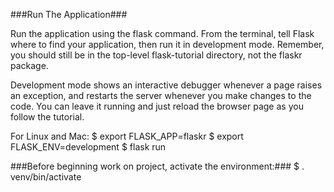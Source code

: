###Run The Application###

Run the application using the flask command. From the terminal, tell Flask where to find your application, then run it in development mode. Remember, you should still be in the top-level flask-tutorial directory, not the flaskr package.

Development mode shows an interactive debugger whenever a page raises an exception, and restarts the server whenever you make changes to the code. You can leave it running and just reload the browser page as you follow the tutorial.

For Linux and Mac:
$ export FLASK_APP=flaskr
$ export FLASK_ENV=development
$ flask run


###Before beginning work on project, activate the environment:###
$ . venv/bin/activate
